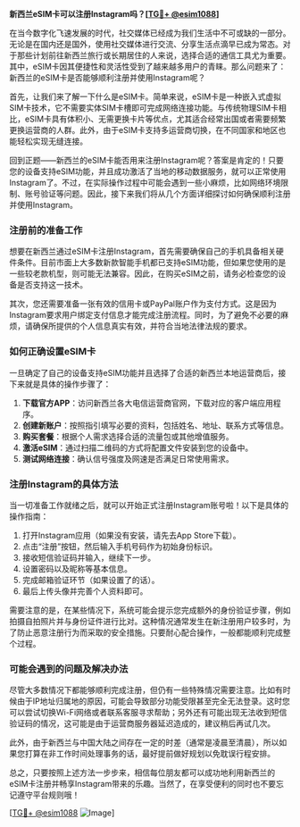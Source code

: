 **新西兰eSIM卡可以注册Instagram吗？[[TG💪+ @esim1088](https://t.me/s/esim1088)]**

在当今数字化飞速发展的时代，社交媒体已经成为我们生活中不可或缺的一部分。无论是在国内还是国外，使用社交媒体进行交流、分享生活点滴早已成为常态。对于那些计划前往新西兰旅行或长期居住的人来说，选择合适的通信工具尤为重要。其中，eSIM卡因其便捷性和灵活性受到了越来越多用户的青睐。那么问题来了：新西兰的eSIM卡是否能够顺利注册并使用Instagram呢？

首先，让我们来了解一下什么是eSIM卡。简单来说，eSIM卡是一种嵌入式虚拟SIM卡技术，它不需要实体SIM卡槽即可完成网络连接功能。与传统物理SIM卡相比，eSIM卡具有体积小、无需更换卡片等优点，尤其适合经常出国或者需要频繁更换运营商的人群。此外，由于eSIM卡支持多运营商切换，在不同国家和地区也能轻松实现无缝连接。

回到正题——新西兰的eSIM卡能否用来注册Instagram呢？答案是肯定的！只要您的设备支持eSIM功能，并且成功激活了当地的移动数据服务，就可以正常使用Instagram了。不过，在实际操作过程中可能会遇到一些小麻烦，比如网络环境限制、账号验证等问题。因此，接下来我们将从几个方面详细探讨如何确保顺利注册并使用Instagram。

### 注册前的准备工作

想要在新西兰通过eSIM卡注册Instagram，首先需要确保自己的手机具备相关硬件条件。目前市面上大多数新款智能手机都已支持eSIM功能，但如果您使用的是一些较老款机型，则可能无法兼容。因此，在购买eSIM之前，请务必检查您的设备是否支持这一技术。

其次，您还需要准备一张有效的信用卡或PayPal账户作为支付方式。这是因为Instagram要求用户绑定支付信息才能完成注册流程。同时，为了避免不必要的麻烦，请确保所提供的个人信息真实有效，并符合当地法律法规的要求。

### 如何正确设置eSIM卡

一旦确定了自己的设备支持eSIM功能并且选择了合适的新西兰本地运营商后，接下来就是具体的操作步骤了：

1. **下载官方APP**：访问新西兰各大电信运营商官网，下载对应的客户端应用程序。
2. **创建新账户**：按照指引填写必要的资料，包括姓名、地址、联系方式等信息。
3. **购买套餐**：根据个人需求选择合适的流量包或其他增值服务。
4. **激活eSIM**：通过扫描二维码的方式将配置文件安装到您的设备中。
5. **测试网络连接**：确认信号强度及网速是否满足日常使用需求。

### 注册Instagram的具体方法

当一切准备工作就绪之后，就可以开始正式注册Instagram账号啦！以下是具体的操作指南：

1. 打开Instagram应用（如果没有安装，请先去App Store下载）。
2. 点击“注册”按钮，然后输入手机号码作为初始身份标识。
3. 接收短信验证码并输入，继续下一步。
4. 设置密码以及昵称等基本信息。
5. 完成邮箱验证环节（如果设置了的话）。
6. 最后上传头像并完善个人资料即可。

需要注意的是，在某些情况下，系统可能会提示您完成额外的身份验证步骤，例如拍摄自拍照片并与身份证件进行比对。这种情况通常发生在新注册用户较多时，为了防止恶意注册行为而采取的安全措施。只要耐心配合操作，一般都能顺利完成整个过程。

### 可能会遇到的问题及解决办法

尽管大多数情况下都能够顺利完成注册，但仍有一些特殊情况需要注意。比如有时候由于IP地址归属地的原因，可能会导致部分功能受限甚至完全无法登录。这时您可以尝试切换Wi-Fi网络或者联系客服寻求帮助；另外还有可能出现无法收到短信验证码的情况，这可能是由于运营商服务器延迟造成的，建议稍后再试几次。

此外，由于新西兰与中国大陆之间存在一定的时差（通常是凌晨至清晨），所以如果您打算在非工作时间处理事务的话，最好提前做好规划以免耽误行程安排。

总之，只要按照上述方法一步步来，相信每位朋友都可以成功地利用新西兰的eSIM卡注册并畅享Instagram带来的乐趣。当然了，在享受便利的同时也不要忘记遵守平台规则哦！

[[TG💪+ @esim1088](https://t.me/s/esim1088) ![Image](https://i.postimg.cc/4NQfJmqS/Snipaste-2025-05-13-00-14-12.png)]